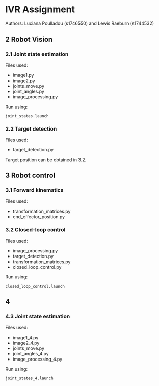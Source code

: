 # IVR Assignment
Authors: Luciana Poulladou (s1746550) and Lewis Raeburn (s1744532)


## **2 Robot Vision**

### **2.1 Joint state estimation**

Files used:
- image1.py
- image2.py
- joints_move.py
- joint_angles.py
- image_processing.py

Run using:
```
joint_states.launch
```

### **2.2 Target detection**

Files used:
- target_detection.py

Target position can be obtained in 3.2.

## **3 Robot control**

### **3.1 Forward kinematics**

Files used:
- transformation_matrices.py
- end_effector_position.py

### **3.2 Closed-loop control**

Files used:
- image_processing.py
- target_detection.py
- transformation_matrices.py
- closed_loop_control.py 

Run using:
```
closed_loop_control.launch
```

## **4**

### **4.3 Joint state estimation**

Files used:
- image1_4.py
- image2_4.py
- joints_move.py
- joint_angles_4.py
- image_processing_4.py

Run using:
```
joint_states_4.launch
```
